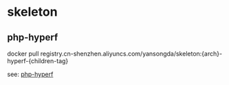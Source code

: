 # skeleton

## php-hyperf

docker pull registry.cn-shenzhen.aliyuncs.com/yansongda/skeleton:{arch}-hyperf-{children-tag}

see: [php-hyperf](php-hyperf)